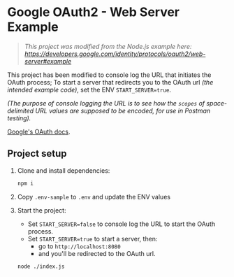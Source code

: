 # Google OAuth2 - Web Server Example

> _This project was modified from the Node.js example here:_\
> _https://developers.google.com/identity/protocols/oauth2/web-server#example_

This project has been modified to console log the URL that initiates the OAuth
process; To start a server that redirects you to the OAuth url _(the intended_
_example code)_, set the ENV `START_SERVER=true`.

_(The purpose of console logging the URL is to see how the `scopes` of_
_space-delimited URL values are supposed to be encoded, for use in Postman_
_testing)._

[Google's OAuth docs](https://developers.google.com/identity/protocols/oauth2/web-server).

## Project setup

1. Clone and install dependencies:

   ```sh
   npm i
   ```

2. Copy `.env-sample` to `.env` and update the ENV values

3. Start the project:

   - Set `START_SERVER=false` to console log the URL to start the OAuth process.
   - Set `START_SERVER=true` to start a server, then:
     - go to `http://localhost:8080`
     - and you'll be redirected to the OAuth url.

   ```sh
   node ./index.js
   ```

